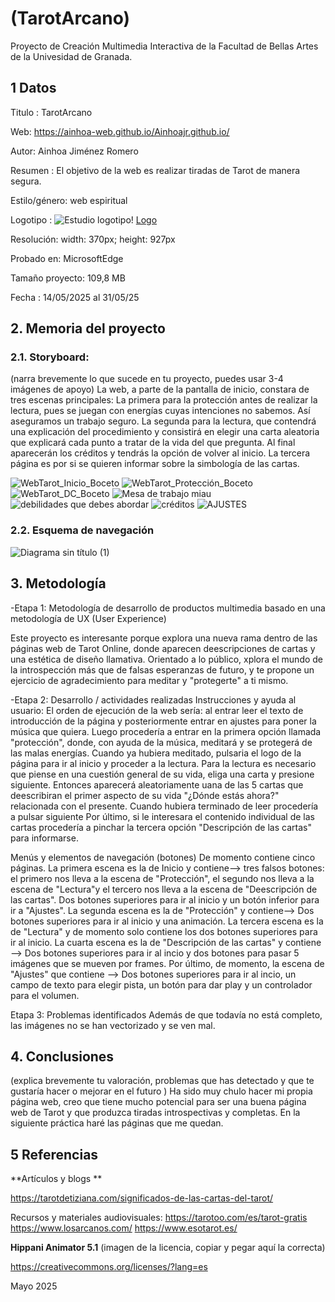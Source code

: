 # (TarotArcano)
Proyecto de Creación Multimedia Interactiva de la Facultad de Bellas Artes de la Univesidad de Granada.

## 1 Datos
Titulo : TarotArcano

Web: https://ainhoa-web.github.io/Ainhoajr.github.io/ 

Autor: Ainhoa Jiménez Romero

Resumen : El objetivo de la web es realizar tiradas de Tarot de manera segura.

Estilo/género: web espiritual

Logotipo : ![Estudio logotipo](https://github.com/user-attachments/assets/620c371f-632e-4cc6-9cc0-7fe61dc06d12)!
[Logo](https://github.com/user-attachments/assets/6f6a2737-6c9c-46a3-9286-0b44fe967207)

Resolución: width: 370px; height: 927px

Probado en: MicrosoftEdge

Tamaño proyecto: 109,8 MB

Fecha : 14/05/2025 al 31/05/25

## 2. Memoria del proyecto
### 2.1. Storyboard:
(narra brevemente lo que sucede en tu proyecto, puedes usar 3-4 imágenes de apoyo)
La web, a parte de la pantalla de inicio, constara de tres escenas principales: 
La primera para la protección antes de realizar la lectura, pues se juegan con energías cuyas intenciones no sabemos. Así aseguramos un trabajo seguro.
La segunda para la lectura, que contendrá una explicación del procedimiento y consistirá en elegir una carta aleatoria que explicará cada punto a tratar de la vida del que pregunta. Al final aparecerán los créditos y tendrás la opción de volver al inicio.
La tercera página es por si se quieren informar sobre la simbología de las cartas.

![WebTarot_Inicio_Boceto](https://github.com/user-attachments/assets/02eef630-73ce-4796-bc13-04b795b3e7d3)
![WebTarot_Protección_Boceto](https://github.com/user-attachments/assets/0196e111-0076-4b29-98b5-9f3ee3226b09) 
![WebTarot_DC_Boceto](https://github.com/user-attachments/assets/85b18eef-6f56-4924-b4d7-81d44787f9a7)
![Mesa de trabajo miau](https://github.com/user-attachments/assets/e4da7406-273a-48ea-929a-31aa89751a62)
![debilidades que debes abordar](https://github.com/user-attachments/assets/9d4003d1-c49b-47dc-8aa6-779a356231a4)
![créditos](https://github.com/user-attachments/assets/26493396-d074-4fd2-a76e-2f762c377333)
![AJUSTES](https://github.com/user-attachments/assets/0d6ab5dc-92ba-48a1-aaa8-479d74c9ed8e)


### 2.2. Esquema de navegación
![Diagrama sin título (1)](https://github.com/user-attachments/assets/28f719a0-c7a8-47e4-88ff-b846269fdb9b)

## 3. Metodología

-Etapa 1: Metodología de desarrollo de productos multimedia basado en una metodología de UX (User Experience)

Este proyecto es interesante porque explora una nueva rama dentro de las páginas web de Tarot Online, donde aparecen deescripciones de cartas y una estética de diseño llamativa.
Orientado a lo público, xplora el mundo de la introspección más que de falsas esperanzas de futuro, y te propone un ejercicio de agradecimiento para meditar y "protegerte" a ti mismo.

-Etapa 2: Desarrollo / actividades realizadas
Instrucciones y ayuda al usuario:
El orden de ejecución de la web sería: al entrar leer el texto de introducción de la página y posteriormente entrar en ajustes para poner la música que quiera. Luego procedería a entrar en la primera opción llamada "protección", donde, con ayuda de la música, meditará y se protegerá de las malas energías. Cuando ya hubiera meditado, pulsaria el logo de la página para ir al inicio y proceder a la lectura. 
Para la lectura es necesario que piense en una cuestión general de su vida, eliga una carta y presione siguiente. Entonces aparecerá aleatoriamente uana de las 5 cartas que deescribiran el primer aspecto de su vida "¿Dónde estás ahora?" relacionada con el presente. Cuando hubiera terminado de leer procedería a pulsar siguiente
Por último, si le interesara el contenido individual de las cartas procedería a pinchar la tercera opción "Descripción de las cartas" para informarse.

Menús y elementos de navegación (botones)
De momento contiene cinco páginas. 
La primera escena es la de Inicio y contiene--> tres falsos botones: el primero nos lleva a la escena de "Protección", el segundo nos lleva a la escena de "Lectura"y el tercero nos lleva a la escena de "Deescripción de las cartas". Dos botones superiores para ir al inicio y un botón inferior para ir a "Ajustes".
La segunda escena es la de "Protección" y contiene--> Dos botones superiores para ir al inicio y una animación.
La tercera escena es la de "Lectura" y de momento solo contiene los dos botones superiores para ir al inicio.
La cuarta escena es la de "Descripción de las cartas" y contiene --> Dos botones superiores para ir al incio y dos botones para pasar 5 imágenes que se mueven por frames.
Por último, de momento, la escena de "Ajustes" que contiene --> Dos botones superiores para ir al incio, un campo de texto para elegir pista, un botón para dar play y un controlador para el volumen.

Etapa 3: Problemas identificados
Además de que todavía no está completo, las imágenes no se han vectorizado y se ven mal. 

## 4. Conclusiones
(explica brevemente tu valoración, problemas que has detectado y que te gustaría hacer o mejorar en el futuro )
Ha sido muy chulo hacer mi propia página web, creo que tiene mucho potencial para ser una buena página web de Tarot y que produzca tiradas introspectivas y completas. En la siguiente práctica haré las páginas que me quedan.

## 5 Referencias
**Artículos y blogs **

https://tarotdetiziana.com/significados-de-las-cartas-del-tarot/

Recursos y materiales audiovisuales:
https://tarotoo.com/es/tarot-gratis
https://www.losarcanos.com/
https://www.esotarot.es/

**Hippani Animator 5.1**
(imagen de la licencia, copiar y pegar aquí la correcta)

https://creativecommons.org/licenses/?lang=es

Mayo 2025
